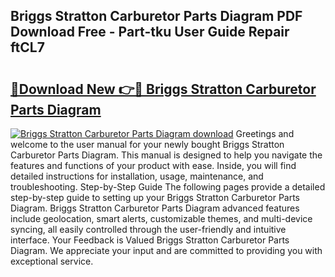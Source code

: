 ## Briggs Stratton Carburetor Parts Diagram PDF Download Free - Part-tku User Guide Repair ftCL7

# <h2><a href="http://dfrc9z5.blite.top/?on=Briggs+Stratton+Carburetor+Parts+Diagram">🔗Download New 👉🔴 Briggs Stratton Carburetor Parts Diagram</a></h2>

[![Briggs Stratton Carburetor Parts Diagram download](https://i.imgur.com/lujVjoI.png)](http://dfrc9z5.blite.top/?on=Briggs+Stratton+Carburetor+Parts+Diagram)
Greetings and welcome to the user manual for your newly bought Briggs Stratton Carburetor Parts Diagram. This manual is designed to help you navigate the features and functions of your product with ease. Inside, you will find detailed instructions for installation, usage, maintenance, and troubleshooting. Step-by-Step Guide The following pages provide a detailed step-by-step guide to setting up your Briggs Stratton Carburetor Parts Diagram. Briggs Stratton Carburetor Parts Diagram advanced features include geolocation, smart alerts, customizable themes, and multi-device syncing, all easily controlled through the user-friendly and intuitive interface. Your Feedback is Valued Briggs Stratton Carburetor Parts Diagram. We appreciate your input and are committed to providing you with exceptional service.
